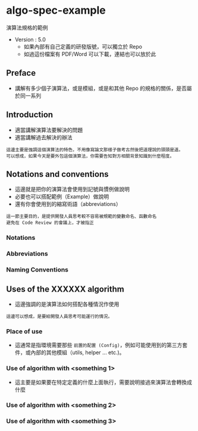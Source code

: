 # algo-spec-example

演算法規格的範例

- Version : 5.0
    - 如果內部有自己定義的研發版號，可以獨立於 Repo
    - 如過這份檔案有 PDF/Word 可以下載，連結也可以放於此

## Preface

- 講解有多少個子演算法，或是模組，或是和其他 Repo 的規格的關係，是否屬於同一系列

## Introduction 

- 適當講解演算法要解決的問題
- 適當講解過去解決的辦法

```
這邊主要是強調這個演算法的特色，不用像寫論文那樣子做考古然後把道理說的頭頭是道。
可以想成，如果今天是要外包這個演算法，你需要告知對方相關背景知識到什麼程度。
```

## Notations and conventions

- 這邊就是把你的演算法會使用到記號與慣例做說明
- 必要也可以搭配範例（Example）做說明
- 還有你會使用到的縮寫術語（abbreviations）

```
這一節主要目的，是提供開發人員思考較不容易被規範的變數命名、函數命名
避免在 Code Review 的會議上，才被指正
```

### Notations


### Abbreviations


### Naming Conventions

## Uses of the XXXXXX algorithm 

- 這邊強調的是演算法如何搭配各種情況作使用

```
這邊可以想成，是要給開發人員思考可能運行的情況。
```

### Place of use

- 這通常是指環境需要那些 `前置的配置 (Config)`，例如可能使用到的第三方套件，或內部的其他模組（utils, helper ... etc.)。

### Use of algorithm with <something 1>

- 這主要是如果要在特定定義的什麼上面執行，需要說明接過來演算法會轉換成什麼

### Use of algorithm with <something 2>

### Use of algorithm with <something 3>	
